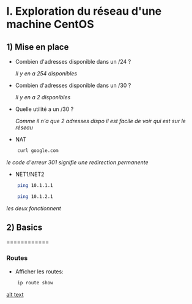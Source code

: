 # I. Exploration du réseau d'une machine CentOS

## 1) Mise en place

* Combien d'adresses disponible dans un /24 ?
    
    *Il y en a 254 disponibles*

* Combien d'adresses disponible dans un /30 ?

    *Il y en a 2 disponibles*

* Quelle utilité a un /30 ?

    *Comme il n'a que 2 adresses dispo il est facile de voir qui est sur le réseau*

* NAT
```bash
    curl google.com
```

*le code d'erreur 301 signifie une redirection permanente*

* NET1/NET2

```bash
    ping 10.1.1.1
```
```bash
    ping 10.1.2.1
```
*les deux fonctionnent*

## 2) Basics
============

### Routes 

* Afficher les routes:

```bash
    ip route show
```

[alt text]()
